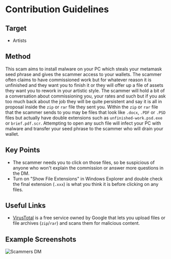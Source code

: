 # Contribution Guidelines

## Target

- Artists

## Method

This scam aims to install malware on your PC which steals your metamask seed phrase and gives the scammer access to your wallets. The scammer often claims to have commissioned work but for whatever reason it is unfinished and they want you to finish it or they will offer up a file of assets they want you to rework in your artistic style. The scammer will hold a bit of a conversation about commissioning you, your rates and such but if you ask too much back about the job they will be quite persistent and say it is all in proposal inside the `zip` or `rar` file they sent you. Within the `zip` or `rar` file that the scammer sends to you may be files that look like `.docx`, `.PDF` or `.PSD` files but actually have double extensions such as `unfinished-work.psd.exe` or `brief.pdf.scr`. Attempting to open any such file will infect your PC with malware and transfer your seed phrase to the scammer who will drain your wallet.

## Key Points

- The scammer needs you to click on those files, so be suspicious of anyone who won't explain the commission or answer more questions in the DM.
- Turn on "Show File Extensions" in Windows Explorer and double check the final extension (`.xxx`) is what you think it is before clicking on any files.

## Useful Links

- [VirusTotal](https://www.virustotal.com) is a free service owned by Google that lets you upload files or file archives (`zip`/`rar`) and scans them for malicious content.

## Example Screenshots

![Scammers DM](/images/artist/commissionrar-1.jpg)
